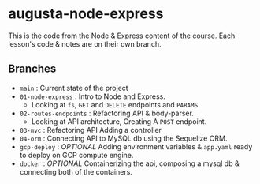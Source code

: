 # augusta-node-express

This is the code from the Node & Express content of the course.
Each lesson's code & notes are on their own branch.

## Branches

- `main` : Current state of the project
- `01-node-express` : Intro to Node and Express.
  - Looking at `fs`, `GET` and `DELETE` endpoints and `PARAMS`
- `02-routes-endpoints` : Refactoring API & body-parser.
  - Looking at API architecture, Creating A `POST` endpoint.
- `03-mvc` : Refactoring API Adding a controller
- `04-orm` : Connecting API to MySQL db using the Sequelize ORM.
- `gcp-deploy` : _OPTIONAL_ Adding environment variables & `app.yaml` ready to deploy on GCP compute engine.
- `docker` : _OPTIONAL_ Containerizing the api, composing a mysql db & connecting both of the containers.
